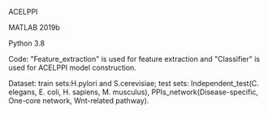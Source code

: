 ACELPPI

  MATLAB 2019b

  Python 3.8

  Code: "Feature_extraction" is used for feature extraction and "Classifier" is used for ACELPPI model construction.

  Dataset: train sets:H.pylori and S.cerevisiae; test sets: Independent_test(C. elegans, E. coli, H. sapiens, M. musculus), PPIs_network(Disease-specific, One-core network, Wnt-related pathway).
